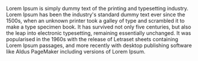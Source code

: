Lorem Ipsum is simply dummy text of the printing and typesetting industry. Lorem Ipsum has been the industry's standard dummy text ever since the 1500s, when an unknown printer took a galley of type and scrambled it to make a type specimen book. It has survived not only five centuries, but also the leap into electronic 
typesetting, remaining essentially unchanged. It was popularised in the 1960s with the release of Letraset sheets containing Lorem Ipsum passages, 
and more recently with desktop publishing software like Aldus PageMaker including versions of Lorem Ipsum.